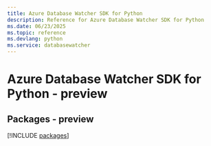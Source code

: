 ```yaml
---
title: Azure Database Watcher SDK for Python
description: Reference for Azure Database Watcher SDK for Python
ms.date: 06/23/2025
ms.topic: reference
ms.devlang: python
ms.service: databasewatcher
---
```

# Azure Database Watcher SDK for Python - preview
## Packages - preview
[!INCLUDE [packages](database-watcher-index.md)]